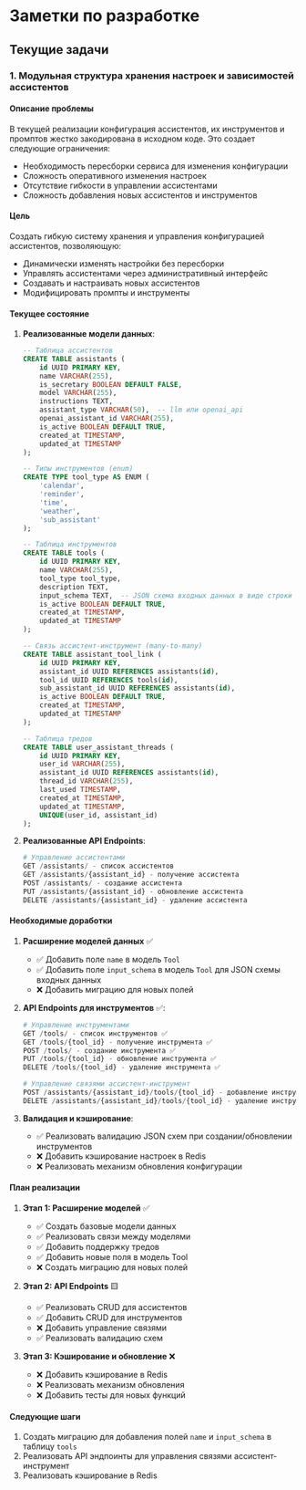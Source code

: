 # Заметки по разработке

## Текущие задачи

### 1. Модульная структура хранения настроек и зависимостей ассистентов

#### Описание проблемы
В текущей реализации конфигурация ассистентов, их инструментов и промптов жестко закодирована в исходном коде. Это создает следующие ограничения:
- Необходимость пересборки сервиса для изменения конфигурации
- Сложность оперативного изменения настроек
- Отсутствие гибкости в управлении ассистентами
- Сложность добавления новых ассистентов и инструментов

#### Цель
Создать гибкую систему хранения и управления конфигурацией ассистентов, позволяющую:
- Динамически изменять настройки без пересборки
- Управлять ассистентами через административный интерфейс
- Создавать и настраивать новых ассистентов
- Модифицировать промпты и инструменты

#### Текущее состояние

1. **Реализованные модели данных**:
   ```sql
   -- Таблица ассистентов
   CREATE TABLE assistants (
       id UUID PRIMARY KEY,
       name VARCHAR(255),
       is_secretary BOOLEAN DEFAULT FALSE,
       model VARCHAR(255),
       instructions TEXT,
       assistant_type VARCHAR(50),  -- llm или openai_api
       openai_assistant_id VARCHAR(255),
       is_active BOOLEAN DEFAULT TRUE,
       created_at TIMESTAMP,
       updated_at TIMESTAMP
   );

   -- Типы инструментов (enum)
   CREATE TYPE tool_type AS ENUM (
       'calendar',
       'reminder',
       'time',
       'weather',
       'sub_assistant'
   );

   -- Таблица инструментов
   CREATE TABLE tools (
       id UUID PRIMARY KEY,
       name VARCHAR(255),
       tool_type tool_type,
       description TEXT,
       input_schema TEXT,  -- JSON схема входных данных в виде строки
       is_active BOOLEAN DEFAULT TRUE,
       created_at TIMESTAMP,
       updated_at TIMESTAMP
   );

   -- Связь ассистент-инструмент (many-to-many)
   CREATE TABLE assistant_tool_link (
       id UUID PRIMARY KEY,
       assistant_id UUID REFERENCES assistants(id),
       tool_id UUID REFERENCES tools(id),
       sub_assistant_id UUID REFERENCES assistants(id),
       is_active BOOLEAN DEFAULT TRUE,
       created_at TIMESTAMP,
       updated_at TIMESTAMP
   );

   -- Таблица тредов
   CREATE TABLE user_assistant_threads (
       id UUID PRIMARY KEY,
       user_id VARCHAR(255),
       assistant_id UUID REFERENCES assistants(id),
       thread_id VARCHAR(255),
       last_used TIMESTAMP,
       created_at TIMESTAMP,
       updated_at TIMESTAMP,
       UNIQUE(user_id, assistant_id)
   );
   ```

2. **Реализованные API Endpoints**:
   ```python
   # Управление ассистентами
   GET /assistants/ - список ассистентов
   GET /assistants/{assistant_id} - получение ассистента
   POST /assistants/ - создание ассистента
   PUT /assistants/{assistant_id} - обновление ассистента
   DELETE /assistants/{assistant_id} - удаление ассистента
   ```

#### Необходимые доработки

1. **Расширение моделей данных** ✅
   - ✅ Добавить поле `name` в модель `Tool`
   - ✅ Добавить поле `input_schema` в модель `Tool` для JSON схемы входных данных
   - ❌ Добавить миграцию для новых полей

2. **API Endpoints для инструментов** ✅:
   ```python
   # Управление инструментами
   GET /tools/ - список инструментов ✅
   GET /tools/{tool_id} - получение инструмента ✅
   POST /tools/ - создание инструмента ✅
   PUT /tools/{tool_id} - обновление инструмента ✅
   DELETE /tools/{tool_id} - удаление инструмента ✅

   # Управление связями ассистент-инструмент
   POST /assistants/{assistant_id}/tools/{tool_id} - добавление инструмента ❌
   DELETE /assistants/{assistant_id}/tools/{tool_id} - удаление инструмента ❌
   ```

3. **Валидация и кэширование**:
   - ✅ Реализовать валидацию JSON схем при создании/обновлении инструментов
   - ❌ Добавить кэширование настроек в Redis
   - ❌ Реализовать механизм обновления конфигурации

#### План реализации

1. **Этап 1: Расширение моделей** ✅
   - ✅ Создать базовые модели данных
   - ✅ Реализовать связи между моделями
   - ✅ Добавить поддержку тредов
   - ✅ Добавить новые поля в модель Tool
   - ❌ Создать миграцию для новых полей

2. **Этап 2: API Endpoints** 🟨
   - ✅ Реализовать CRUD для ассистентов
   - ✅ Добавить CRUD для инструментов
   - ❌ Добавить управление связями
   - ✅ Реализовать валидацию схем

3. **Этап 3: Кэширование и обновление** ❌
   - ❌ Добавить кэширование в Redis
   - ❌ Реализовать механизм обновления
   - ❌ Добавить тесты для новых функций

#### Следующие шаги
1. Создать миграцию для добавления полей `name` и `input_schema` в таблицу `tools`
2. Реализовать API эндпоинты для управления связями ассистент-инструмент
3. Реализовать кэширование в Redis 